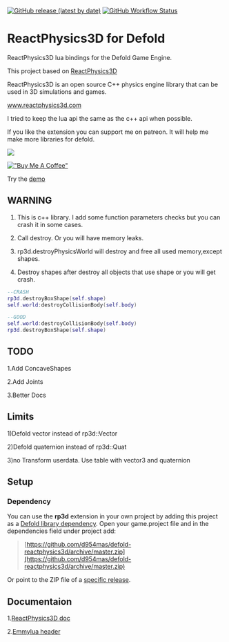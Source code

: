 [![GitHub release (latest by date)](https://img.shields.io/github/v/release/d954mas/defold-reactphysics3d)](https://github.com/d954mas/defold-reactphysics3d/releases)
[![GitHub Workflow Status](https://img.shields.io/github/actions/workflow/status/d954mas/defold-reactphysics3d/bob.yml?branch=master)](https://github.com/d954mas/defold-reactphysics3d)
# ReactPhysics3D for Defold

ReactPhysics3D lua bindings for the Defold Game Engine.

This project based on [ReactPhysics3D](https://github.com/DanielChappuis/reactphysics3d)

ReactPhysics3D is an open source C++ physics engine library that can be used in 3D simulations and games.

www.reactphysics3d.com



I tried to keep the lua api the same as the c++ api when possible.

If you like the extension you can support me on patreon.
It will help me make more libraries for defold.

[![](https://c5.patreon.com/external/logo/become_a_patron_button.png)](https://www.patreon.com/d954mas)

[!["Buy Me A Coffee"](https://www.buymeacoffee.com/assets/img/custom_images/orange_img.png)](https://www.buymeacoffee.com/d954mas)

Try the [demo](https://d954mas.github.io/defold-reactphysics3d)


## WARNING

1. This is c++ library. I add some function parameters checks but you can crash it in some cases.

2. Call destroy. Or you will have memory leaks.

3. rp3d.destroyPhysicsWorld will destroy and free all used memory,except shapes.

4. Destroy shapes after destroy all objects that use shape
or you will get crash.
```lua
--CRASH
rp3d.destroyBoxShape(self.shape)
self.world:destroyCollisionBody(self.body)

--GOOD
self.world:destroyCollisionBody(self.body)
rp3d.destroyBoxShape(self.shape)
```

## TODO
1.Add ConcaveShapes

2.Add Joints

3.Better Docs

## Limits
1)Defold vector instead of rp3d::Vector

2)Defold quaternion instead of rp3d::Quat

3)no Transform userdata. Use table with vector3 and quaternion

## Setup

### Dependency

You can use the **rp3d** extension in your own project by adding this project as a [Defold library dependency](https://www.defold.com/manuals/libraries/). Open your game.project file and in the dependencies field under project add:

> [https://github.com/d954mas/defold-reactphysics3d/archive/master.zip](https://github.com/d954mas/defold-reactphysics3d/archive/master.zip)

Or point to the ZIP file of a [specific release](https://github.com/d954mas/defold-reactphysics3d/releases).

## Documentaion
1.[ReactPhysics3D  doc](https://www.reactphysics3d.com/documentation.html)

2.[Emmylua header](https://github.com/d954mas/defold-reactphysics3d/blob/master/rp3d_header.lua)
